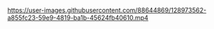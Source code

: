 

https://user-images.githubusercontent.com/88644869/128973562-a855fc23-59e9-4819-ba1b-45624fb40610.mp4


